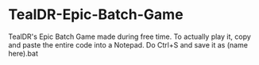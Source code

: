 # TealDR-Epic-Batch-Game
TealDR's Epic Batch Game made during free time.
To actually play it, copy and paste the entire code into a Notepad. Do Ctrl+S and save it as (name here).bat
